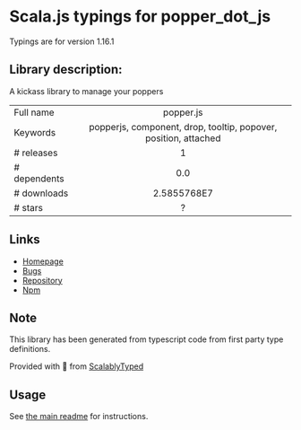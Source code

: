 
# Scala.js typings for popper_dot_js

Typings are for version 1.16.1

## Library description:
A kickass library to manage your poppers

|                    |                 |
| ------------------ | :-------------: |
| Full name          | popper.js |
| Keywords           | popperjs, component, drop, tooltip, popover, position, attached |
| # releases         | 1 |
| # dependents       | 0.0 |
| # downloads        | 2.5855768E7 |
| # stars            | ? |

## Links
- [Homepage](https://popper.js.org/)
- [Bugs](https://github.com/FezVrasta/popper.js/issues)
- [Repository](https://github.com/FezVrasta/popper.js)
- [Npm](https://www.npmjs.com/package/popper.js)
    


## Note
This library has been generated from typescript code from first party type definitions.

Provided with :purple_heart: from [ScalablyTyped](https://github.com/oyvindberg/ScalablyTyped)

## Usage
See [the main readme](../../readme.md) for instructions.


